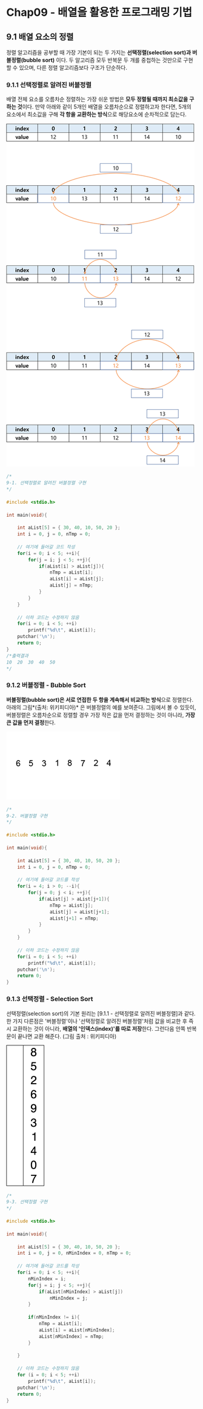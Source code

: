 # Chap09 - 배열을 활용한 프로그래밍 기법



## 9.1 배열 요소의 정렬

정렬 알고리즘을 공부할 때 가장 기본이 되는 두 가지는 **선택정렬(selection sort)과 버블정렬(bubble sort)** 이다. 두 알고리즘 모두 반복문 두 개를 중첩하는 것만으로 구현할 수 있으며, 다른 정렬 알고리즘보다 구조가 단순하다.



### 9.1.1 선택정렬로 알려진 버블정렬

배열 전체 요소를 오름차순 정렬하는 가장 쉬운 방법은 **모두 정렬될 때까지 최소값을 구하는 것**이다. 만약 아래와 같이 5개인 배열을 오름차순으로 정렬하고자 한다면, 5개의 요소에서 최소값을 구해 **각 항을 교환하는 방식**으로 해당요소에 순차적으로 담는다.

![](./images/selection_sort.png)

```c
/* 
9-1. 선택정렬로 알려진 버블정렬 구현
*/

#include <stdio.h>

int main(void){

    int aList[5] = { 30, 40, 10, 50, 20 };
    int i = 0, j = 0, nTmp = 0;

    // 여기에 들어갈 코드 작성
    for(i = 0; i < 5; ++i){
        for(j = i; j < 5; ++j){
            if(aList[i] > aList[j]){
                nTmp = aList[i];
                aList[i] = aList[j];
                aList[j] = nTmp;
            }
        }
    }

    // 이하 코드는 수정하지 않음
    for(i = 0; i < 5; ++i)
        printf("%d\t", aList[i]);
    putchar('\n');
    return 0;
}
/*출력결과
10	20	30	40	50
*/
```



###  9.1.2 버블정렬 - Bubble Sort

**버블정렬(bubble sort)은 서로 연접한 두 항을 계속해서 비교하는 방식**으로 정렬한다. 아래의 그림*(출처: 위키피디아)* 은 버블정렬의 예를 보여준다. 그림에서 볼 수 있듯이, 버블정렬은 오름차순으로 정렬할 경우 가장 작은 값을 먼저 결정하는 것이 아니라, **가장 큰 값을 먼저 결정**한다.

![](./images/bubble-sort.gif)

```c
/* 
9-2. 버블정렬 구현
*/

#include <stdio.h>

int main(void){
    
    int aList[5] = { 30, 40, 10, 50, 20 };
    int i = 0, j = 0, nTmp = 0;

    // 여기에 들어갈 코드를 작성
    for(i = 4; i > 0; --i){
        for(j = 0; j < i; ++j){
            if(aList[j] > aList[j+1]){
                nTmp = aList[j];
                aList[j] = aList[j+1];
                aList[j+1] = nTmp;
            }
        }
    }

    // 이하 코드는 수정하지 않음
    for(i = 0; i < 5; ++i)
        printf("%d\t", aList[i]);
    putchar('\n');
    return 0;
}
```



### 9.1.3 선택정렬 - Selection Sort

선택정렬(selection sort)의 기본 원리는 [9.1.1 - 선택정렬로 알려진 버블정렬]과 같다. 한 가지 다른점은 '버블정렬'이나 '선택정렬로 알려진 버블정렬'처럼 값을 비교한 후 즉시 교환하는 것이 아니라,  **배열의 '인덱스(index)'를 따로 저장**한다. 그런다음 안쪽 반복문이 끝나면 교환 해준다. (그림 출처 : 위키피디아)

![](./images/Selection-sort.gif)

```c
/* 
9-3. 선택정렬 구현
*/

#include <stdio.h>

int main(void){
    
    int aList[5] = { 30, 40, 10, 50, 20 };
    int i = 0, j = 0, nMinIndex = 0, nTmp = 0;

    // 여기에 들어갈 코드를 작성
    for(i = 0; i < 5; ++i){
        nMinIndex = i;
        for(j = i; j < 5; ++j){
            if(aList[nMinIndex] > aList[j])
                nMinIndex = j;
        }

        if(nMinIndex != i){
            nTmp = aList[i];
            aList[i] = aList[nMinIndex];
            aList[nMinIndex] = nTmp;
        }
        
    }

    // 이하 코드는 수정하지 않음
    for (i = 0; i < 5; ++i)
        printf("%d\t", aList[i]);
    putchar('\n');
    return 0;
}
```

